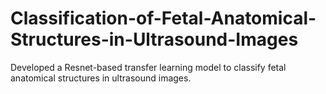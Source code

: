 # Classification-of-Fetal-Anatomical-Structures-in-Ultrasound-Images
Developed a Resnet-based transfer learning model to classify fetal anatomical structures in ultrasound images.
